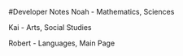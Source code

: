 #Developer Notes
Noah - Mathematics, Sciences

Kai - Arts, Social Studies

Robert - Languages, Main Page
